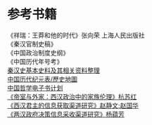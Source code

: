 # 参考书籍

《祥瑞：王莽和他的时代》张向荣 上海人民出版社 <br />
《秦汉官制史稿》 <br />
《中国政治制度史纲》<br />
《中国历代年号考》 <br />
[秦汉史基本史料及其相关资料整理](https://www.docin.com/p-2914321549.html) <br />
[中国历代纪元表/歷史地圖](https://home.olemiss.edu/~gg/lidaijiy.htm) <br />
[中国哲学电子书计划](https://ctext.org/zhs) <br />
[《帝室与外家：西汉政治中的家族伦理》杭苏红]() <br />
[《西汉君主的信息获取渠道研究》赵静文;赵国华]() <br />
[《两汉政府决策信息采收渠道研究》杨蕴芳]() <br />